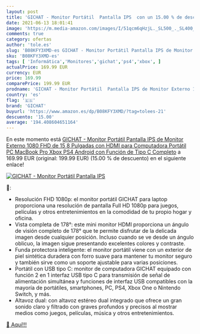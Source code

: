 ```yaml
---
layout: post
title: 'GICHAT - Monitor Portátil  Pantalla IPS  con un 15.00 % de descuento'
date: 2021-06-13 18:01:41
image: 'https://m.media-amazon.com/images/I/51qcm6qHzjL._SL500_._SL400_.jpg'
comments: true
category: ofertas
author: 'tole.es'
slug: 'B08KFY3XMD-es GICHAT - Monitor Portátil Pantalla IPS de Monitor Externo...'
sku: 'B08KFY3XMD-es'
tags: [ 'Informática','Monitores','gichat','ps4','xbox', ]
actualPrice: 169.99 EUR
currency: EUR
price: 169.99
comparePrice: 199.99 EUR
prodname: 'GICHAT - Monitor Portátil  Pantalla IPS de Monitor Externo 1080 FHD de 15 8 Pulgadas con HDMI para Computadora Portátil  PC  MacBook Pro  Xbox  PS4  Android con Función de Tipo C Completo'
country: 'es'
flag: '🇪🇸'
brand: 'GICHAT'
buyurl: 'https://www.amazon.es/dp/B08KFY3XMD/?tag=tolees-21'
descuento: '15.00'
average: '194.408604651164'
---
```


En este momento está [GICHAT - Monitor Portátil  Pantalla IPS de Monitor Externo 1080 FHD de 15 8 Pulgadas con HDMI para Computadora Portátil  PC  MacBook Pro  Xbox  PS4  Android con Función de Tipo C Completo](https://www.amazon.es/dp/B08KFY3XMD/?tag=tolees-21) a 169.99 EUR (original: 199.99 EUR) (15.00 %  de descuento) en el siguiente enlace!

[![GICHAT - Monitor Portátil  Pantalla IPS ](https://m.media-amazon.com/images/I/51qcm6qHzjL._SL500_._SL400_.jpg)](https://www.amazon.es/dp/B08KFY3XMD/?tag=tolees-21)

🔎:

- Resolución FHD 1080p: el monitor portátil GICHAT para laptop proporciona una resolución de pantalla Full HD 1080p para juegos, películas y otros entretenimientos en la comodidad de tu propio hogar y oficina.
- Vista completa de 178°: este mini monitor HDMI proporciona un ángulo de visión completo de 178° que te permite disfrutar de la delicada imagen desde cualquier posición. Incluso cuando se ve desde un ángulo oblicuo, la imagen sigue presentando excelentes colores y contraste.
- Funda protectora inteligente: el monitor portátil viene con un exterior de piel sintética duradera con forro suave para mantener tu monitor seguro y también sirve como un soporte ajustable para varias posiciones.
- Portátil con USB tipo C: monitor de computadora GICHAT equipado con función 2 en 1 interfaz USB tipo C para transmisión de señal de alimentación simultánea y funciones de interfaz USB compatibles con la mayoría de portátiles, smartphones, PC, PS4, Xbox One o Nintendo Switch, y más.
- Altavoz dual: con altavoz estéreo dual integrado que ofrece un gran sonido claro y filtrado con graves profundos y precisos al mostrar medios como juegos, películas, música y otros entretenimientos.

[🛒 Aquí!!!](https://www.amazon.es/dp/B08KFY3XMD/?tag=tolees-21)
